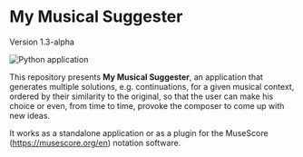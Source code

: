 # My Musical Suggester

Version 1.3-alpha

![Python application](https://github.com/NadiaCarvalho/Dissertation/workflows/Python%20application/badge.svg?branch=master)

This repository presents **My Musical Suggester**, an application that generates multiple solutions, e.g. continuations, for a given musical context, ordered by their similarity to the original, so that the user can make his choice or even, from time to time, provoke the composer to come up with new ideas. 

It works as a standalone application or as a plugin for the MuseScore (https://musescore.org/en) notation software. 

